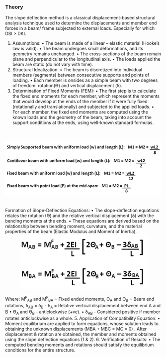 ### Theory

The slope deflection method is a classical displacement-based structural analysis technique used to determine the displacements and member end forces in a beam/ frame subjected to external loads. Especially for which DSI > DKI. 
1. Assumptions: 
•	The beam is made of a linear – elastic material (Hooke’s law is valid).
•	The beam undergoes small deformations, and its geometry remains unchanged. 
•	The cross-sections of the beam remain plane and perpendicular to the longitudinal axis. 
•	The loads applied the beam are static (do not vary with time). 
2. Structural Idealization: 
•	The beam is discretized into individual members (segments) between consecutive supports and points of loading. 
•	Each member is onsides as a simple beam with two degrees of freedom: rotation(Ɵ) and vertical displacement (δ). 
3. Determination of Fixed Moments (FEM):
•	The first step is to calculate the fixed end moments for each member, which represent the moments that would develop at the ends of the member if it were fully fixed (rotationally and translationally) and subjected to the applied loads. 
•	For each member, the fixed end moments are computed using the known loads and the geometry of the beam, taking into account the support conditions at the ends, using well-known standard formulas. 
<br>
<br>
<div align="center"><img src="images/f1.png"></div>
<br>
<br>
Formation of Slope-Deflection Equations: 
•	The slope-deflection equations relates the rotation (Ɵ) and the relative vertical displacement (δ) with the bending moments at the ends.
•	These equations are derived based on the relationship between bending moment, curvature, and the material properties of the beam (Elastic Modulus and Moment of Inertia). 
<br>
<div align="center"><img src="images/f2.png"></div>
<br>
Where: M<sup>F</sup><sub>AB</sub> and M<sup>F</sup><sub>BA</sub> = Fixed ended moments, Ɵ<sub>A</sub> and Ɵ<sub>B</sub> = Beam end rotations, δ<sub>AB</sub> = δ<sub>B</sub> - δ<sub>A</sub> = Relative vertical displacement between end A and B
•	Ɵ<sub>A</sub> and Ɵ<sub>B</sub> - anticlockwise (+ve).
•	δ<sub>AB</sub> - Considered positive if member rotates anticlockwise as a whole.
5. Application of Compatibility  Equation:
•	Moment equilibrium are applied to form equations, whose solution leads to obtaining the unknown displacements (MBA + MBC = MC = 0) . After displacement & rotation are obtained, the member and moments obtained using the slope deflection equations (1 & 2).
6. Verification of Results:
•	The computed bending moments and rotations should satisfy the equilibrium conditions for the entire structure. 
